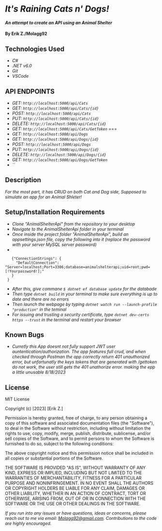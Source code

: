 # _It's Raining Cats n' Dogs!_

#### _An attempt to create an API using an Animal Shelter_

#### By Erik Z./Molagg92

## Technologies Used

* _C#_
* _.NET v6.0_
* _Git_
* _VSCode_

## API ENDPOINTS

* _GET: `http://localhost:5000/api/Cats`_
* _GET: `http://localhost:5000/api/Cats/{id}`_
* _POST: `http://localhost:5000/api/Cats`_
* _PUT: `http://localhost:5000/api/Cats/{id}`_
* _DELETE: `http://localhost:5000/api/Cats/{id}`_
* _GET: `http://localhost:5000/api/Cats/GetToken`_
===
* _GET: `http://localhost:5000/api/Dogs`_
* _GET: `http://localhost:5000/api/Dogs/{id}`_
* _POST: `http://localhost:5000/api/Dogs`_
* _PUT: `http://localhost:5000/api/Dogs/{id}`_
* _DELETE: `http://localhost:5000/api/Dogs/{id}`_
* _GET: `http://localhost:5000/api/Dogs/GetToken`_
* _``_

## Description

_For the most part, it has CRUD on both Cat and Dog side, Supposed to simulate an app for an Animal Shleter!_

## Setup/Installation Requirements

* _Clone "AnimalShelterApi" from the repository to your desktop_
* _Navigate to the AnimalShelterApi folder in your terminal_
* _Once inside the project folder "AnimalShelterApi", build an appsettings.json file, copy the following into it (replace the password with your server MySQL server password)_
* 
 ``` 
    {"ConnectionStrings": {
      "DefaultConnection": "Server=localhost;Port=3306;database=animalshelterapi;uid=root;pwd=[!Yourpassword!];"
    }
  }
```
* _After this, give commane `$ dotnet ef database update` for the databade_ 
* _Then type `dotnet build` in your terminal to make sure everything is up to date and there are no errors_
* _Then launch the webpage by typing `dotnet watch run --launch-profile "production"` in the teminal_
* _For issuing and trusting a security certificate, type `dotnet dev-certs https --trust` in the terminal and restart your browser_

## Known Bugs

* _Curretly this App doesnt not fully support JWT user auntentication/authorization. The app features full crud, and when checked through Postman the app correctly return 401 unauthorized error, but unfortunatly the keys tokens that are generated with /gettoken do not work, the user still gets the 401 unathorize error. making the epp a little unusable 8/18/2023_

## License

MIT License

Copyright (c) [2023] [Erik Z.]

Permission is hereby granted, free of charge, to any person obtaining a copy
of this software and associated documentation files (the "Software"), to deal
in the Software without restriction, including without limitation the rights
to use, copy, modify, merge, publish, distribute, sublicense, and/or sell
copies of the Software, and to permit persons to whom the Software is
furnished to do so, subject to the following conditions:

The above copyright notice and this permission notice shall be included in all
copies or substantial portions of the Software.

THE SOFTWARE IS PROVIDED "AS IS", WITHOUT WARRANTY OF ANY KIND, EXPRESS OR
IMPLIED, INCLUDING BUT NOT LIMITED TO THE WARRANTIES OF MERCHANTABILITY,
FITNESS FOR A PARTICULAR PURPOSE AND NONINFRINGEMENT. IN NO EVENT SHALL THE
AUTHORS OR COPYRIGHT HOLDERS BE LIABLE FOR ANY CLAIM, DAMAGES OR OTHER
LIABILITY, WHETHER IN AN ACTION OF CONTRACT, TORT OR OTHERWISE, ARISING FROM,
OUT OF OR IN CONNECTION WITH THE SOFTWARE OR THE USE OR OTHER DEALINGS IN THE
SOFTWARE.

_If you run into any issues or have questions, ideas or concerns, please reach out to me via email: Molagg92@gmail.com.  Contributions to the code are highly encouraged._
